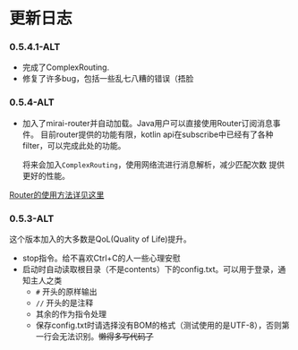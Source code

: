 # 更新日志

### 0.5.4.1-ALT
- 完成了ComplexRouting.
- 修复了许多bug，包括一些乱七八糟的错误（捂脸

### 0.5.4-ALT
- 加入了mirai-router并自动加载。Java用户可以直接使用Router订阅消息事件。
目前router提供的功能有限，kotlin api在subscribe中已经有了各种filter，可以完成此处的功能。

    将来会加入```ComplexRouting```，使用网络流进行消息解析，减少匹配次数 提供更好的性能。

[Router的使用方法详见这里](docs/router.md)

### 0.5.3-ALT
这个版本加入的大多数是QoL(Quality of Life)提升。
- stop指令。给不喜欢Ctrl+C的人一些心理安慰
- 启动时自动读取根目录（不是contents）下的config.txt。可以用于登录，通知主人之类
  - ```#``` 开头的原样输出
  - ```//``` 开头的是注释
  - 其余的作为指令处理
  - 保存config.txt时请选择没有BOM的格式（测试使用的是UTF-8），否则第一行会无法识别。<s>懒得多写代码了</s>